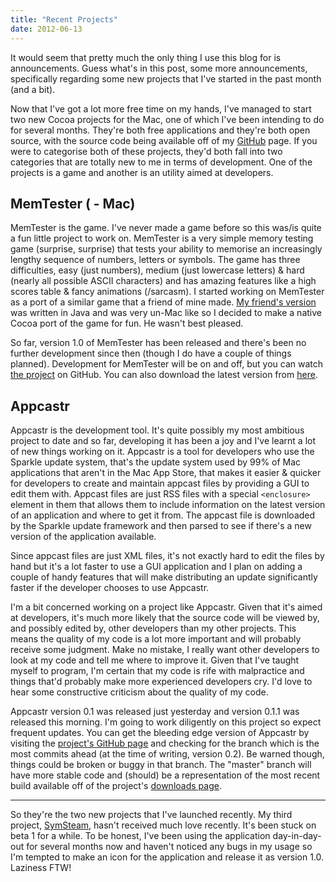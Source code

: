 ```yaml
---
title: "Recent Projects"
date: 2012-06-13
---
```


It would seem that pretty much the only thing I use this blog for is announcements. Guess what's in this post, some more announcements, specifically regarding some new projects that I've started in the past month (and a bit). 

<!-- more -->

Now that I've got a lot more free time on my hands, I've managed to start two new Cocoa projects for the Mac, one of which I've been intending to do for several months. They're both free applications and they're both open source, with the source code being available off of my [GitHub](https://github.com/alexjohnj) page. If you were to categorise both of these projects, they'd both fall into two categories that are totally new to me in terms of development. One of the projects is a game and another is an utility aimed at developers. 

## MemTester ( - Mac)

MemTester is the game. I've never made a game before so this was/is quite a fun little project to work on. MemTester is a very simple memory testing game (surprise, surprise) that tests your ability to memorise an increasingly lengthy sequence of numbers, letters or symbols. The game has three difficulties, easy (just numbers), medium (just lowercase letters) & hard (nearly all possible ASCII characters) and has amazing features like a high scores table & fancy animations (/sarcasm). I started working on MemTester as a port of a similar game that a friend of mine made. [My friend's version](http://code.google.com/p/mem-tester) was written in Java and was very un-Mac like so I decided to make a native Cocoa port of the game for fun. He wasn't best pleased. 

So far, version 1.0 of MemTester has been released and there's been no further development since then (though I do have a couple of things planned). Development for MemTester will be on and off, but you can watch [the project](https://github.com/alexjohnj/memtester-mac) on GitHub. You can also download the latest version from [here](https://github.com/alexjohnj/memtester-mac/downloads). 

## Appcastr

Appcastr is the development tool. It's quite possibly my most ambitious project to date and so far, developing it has been a joy and I've learnt a lot of new things working on it. Appcastr is a tool for developers who use the Sparkle update system, that's the update system used by 99% of Mac applications that aren't in the Mac App Store, that makes it easier & quicker for developers to create and maintain appcast files by providing a GUI to edit them with. Appcast files are just RSS files with a special `<enclosure>` element in them that allows them to include information on the latest version of an application and where to get it from. The appcast file is downloaded by the Sparkle update framework and then parsed to see if there's a new version of the application available. 
	
Since appcast files are just XML files, it's not exactly hard to edit the files by hand but it's a lot faster to use a GUI application and I plan on adding a couple of handy features that will make distributing an update significantly faster if the developer chooses to use Appcastr. 

I'm a bit concerned working on a project like Appcastr. Given that it's aimed at developers, it's much more likely that the source code will be viewed by, and possibly edited by, other developers than my other projects. This means the quality of my code is a lot more important and will probably receive some judgment. Make no mistake, I really want other developers to look at my code and tell me where to improve it. Given that I've taught myself to program, I'm certain that my code is rife with malpractice and things that'd probably make more experienced developers cry. I'd love to hear some constructive criticism about the quality of my code. 

Appcastr version 0.1 was released just yesterday and version 0.1.1 was released this morning. I'm going to work diligently on this project so expect frequent updates. You can get the bleeding edge version of Appcastr by visiting the [project's GitHub page](https://github.com/alexjohnj/appcastr) and checking for the branch which is the most commits ahead (at the time of writing, version 0.2). Be warned though, things could be broken or buggy in that branch. The "master" branch will have more stable code and (should) be a representation of the most recent build available off of the project's [downloads page](https://github.com/alexjohnj/appcastr/downloads). 

---

So they're the two new projects that I've launched recently. My third project, [SymSteam](https://github.com/alexjohnj/symsteam), hasn't received much love recently. It's been stuck on beta 1 for a while. To be honest, I've been using the application day-in-day-out for several months now and haven't noticed any bugs in my usage so I'm tempted to make an icon for the application and release it as version 1.0. Laziness FTW!
